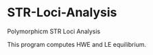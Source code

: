 STR-Loci-Analysis
=================

Polymorphicm STR Loci Analysis

This program computes HWE and LE equilibrium.
